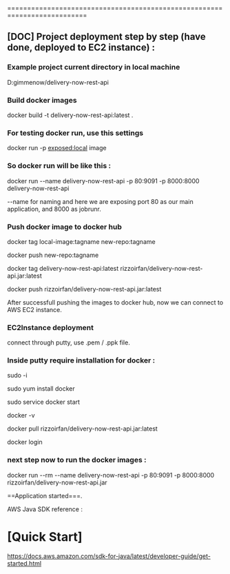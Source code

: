 
==========================================================================

## [DOC] Project deployment step by step (have done, deployed to EC2 instance) :

### Example project current directory in local machine

D:gimmenow/delivery-now-rest-api

### Build docker images

docker build -t delivery-now-rest-api:latest .

### For testing docker run, use this settings

docker run -p <exposed:local> image

### So docker run will be like this :

docker run --name delivery-now-rest-api -p 80:9091 -p 8000:8000 delivery-now-rest-api

--name for naming and here we are exposing port 80 as our main application, and 8000 as jobrunr.

### Push docker image to docker hub


docker tag local-image:tagname new-repo:tagname

docker push new-repo:tagname

docker tag delivery-now-rest-api:latest rizzoirfan/delivery-now-rest-api.jar:latest

docker push rizzoirfan/delivery-now-rest-api.jar:latest

After successfull pushing the images to docker hub, now we can connect to AWS EC2 instance.


### EC2Instance deployment 

connect through putty, use .pem / .ppk file.

### Inside putty require installation for docker : 


sudo -i

sudo yum install docker 

sudo service docker start

docker -v

docker pull rizzoirfan/delivery-now-rest-api.jar:latest

docker login


### next step now to run the docker images :

docker run --rm --name delivery-now-rest-api -p 80:9091 -p 8000:8000 rizzoirfan/delivery-now-rest-api.jar

==Application started===.

AWS Java SDK reference :

# [Quick Start]
https://docs.aws.amazon.com/sdk-for-java/latest/developer-guide/get-started.html
